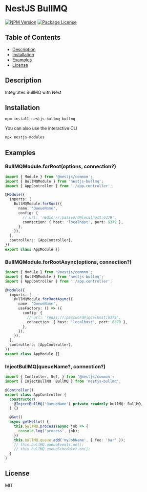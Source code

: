 # NestJS BullMQ

<a href="https://www.npmjs.com/package/nestjs-bullmq"><img src="https://img.shields.io/npm/v/nestjs-bullmq.svg" alt="NPM Version" /></a>
<a href="https://www.npmjs.com/package/nestjs-bullmq"><img src="https://img.shields.io/npm/l/nestjs-bullmq.svg" alt="Package License" /></a>

## Table of Contents

- [Description](#description)
- [Installation](#installation)
- [Examples](#examples)
- [License](#license)

## Description
Integrates BullMQ with Nest

## Installation

```bash
npm install nestjs-bullmq bullmq
```

You can also use the interactive CLI

```sh
npx nestjs-modules
```

## Examples

### BullMQModule.forRoot(options, connection?)

```ts
import { Module } from '@nestjs/common';
import { BullMQModule } from 'nestjs-bullmq';
import { AppController } from './app.controller';

@Module({
  imports: [
    BullMQModule.forRoot({
      name: 'QueueName',
      config: {
        // url: 'redis://:password@localhost:6379',
        connection: { host: 'localhost', port: 6379 },
      },
    }),
  ],
  controllers: [AppController],
})
export class AppModule {}
```

### BullMQModule.forRootAsync(options, connection?)

```ts
import { Module } from '@nestjs/common';
import { BullMQModule } from 'nestjs-bullmq';
import { AppController } from './app.controller';

@Module({
  imports: [
    BullMQModule.forRootAsync({
      name: 'QueueName',
      useFactory: () => ({
        config: {
          // url: 'redis://:password@localhost:6379',
          connection: { host: 'localhost', port: 6379 }, 
        },
      }),
    }),
  ],
  controllers: [AppController],
})
export class AppModule {}
```

### InjectBullMQ(queueName?, connection?)

```ts
import { Controller, Get, } from '@nestjs/common';
import { InjectBullMQ, BullMQ } from 'nestjs-bullmq';

@Controller()
export class AppController {
  constructor(
    @InjectBullMQ('QueueName') private readonly bullMQ: BullMQ,
  ) {}

  @Get()
  async getHello() {
    this.bullMQ.process(async job => {
      console.log('process', job); 
    })
    this.bullMQ.queue.add('myJobName', { foo: 'bar' });
    // this.bullMQ.queueEvents.on();
    // this.bullMQ.queueScheduler.on();
  }
}
```

## License

MIT
